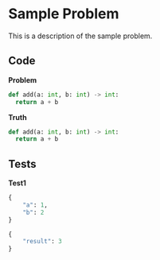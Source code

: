 ---
---

# Sample Problem
This is a description of the sample problem.

## Code

**Problem**
```python
def add(a: int, b: int) -> int:
  return a + b
```

**Truth**
```python
def add(a: int, b: int) -> int:
  return a + b
```

## Tests

**Test1**
```python
{
    "a": 1,
    "b": 2
}
```

```python
{
    "result": 3
}
```